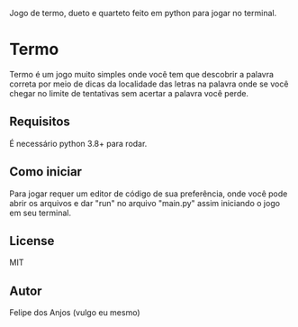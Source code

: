 Jogo de termo, dueto e quarteto feito em python para jogar no terminal.

# Termo
Termo é um jogo muito simples onde você tem que descobrir a palavra correta por meio de dicas da localidade das letras na palavra onde se você chegar no limite de tentativas sem acertar a palavra você perde.

## Requisitos
É necessário python 3.8+ para rodar.

## Como iniciar
Para jogar requer um editor de código de sua preferência, onde você pode abrir os arquivos e dar "run" no arquivo "main.py" assim iniciando o jogo em seu terminal.

## License
MIT

## Autor
Felipe dos Anjos (vulgo eu mesmo)
